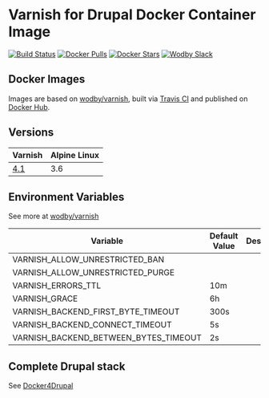 # Varnish for Drupal Docker Container Image

[![Build Status](https://travis-ci.org/wodby/drupal-varnish.svg?branch=master)](https://travis-ci.org/wodby/drupal-varnish)
[![Docker Pulls](https://img.shields.io/docker/pulls/wodby/drupal-varnish.svg)](https://hub.docker.com/r/wodby/drupal-varnish)
[![Docker Stars](https://img.shields.io/docker/stars/wodby/drupal-varnish.svg)](https://hub.docker.com/r/wodby/drupal-varnish)
[![Wodby Slack](http://slack.wodby.com/badge.svg)](http://slack.wodby.com)

## Docker Images

Images are based on [wodby/varnish](https://travis-ci.org/wodby/varnish), built via [Travis CI](https://travis-ci.org/wodby/drupal-varnish) and published on [Docker Hub](https://hub.docker.com/r/wodby/drupal-varnish). 

## Versions

| Varnish                                                                   | Alpine Linux |
| ------------------------------------------------------------------------- | ------------ |
| [4.1](https://github.com/wodby/drupal-varnish/tree/master/4.1/Dockerfile) | 3.6          |

## Environment Variables

See more at [wodby/varnish](https://github.com/wodby/varnish)

| Variable                              | Default Value | Description |
| ------------------------------------- | ------------- | ----------- |
| VARNISH_ALLOW_UNRESTRICTED_BAN        |               |             |
| VARNISH_ALLOW_UNRESTRICTED_PURGE      |               |             |
| VARNISH_ERRORS_TTL                    | 10m           |             |
| VARNISH_GRACE                         | 6h            |             |
| VARNISH_BACKEND_FIRST_BYTE_TIMEOUT    | 300s          |             |
| VARNISH_BACKEND_CONNECT_TIMEOUT       | 5s            |             |
| VARNISH_BACKEND_BETWEEN_BYTES_TIMEOUT | 2s            |             |

## Complete Drupal stack

See [Docker4Drupal](https://github.com/wodby/docker4drupal)
